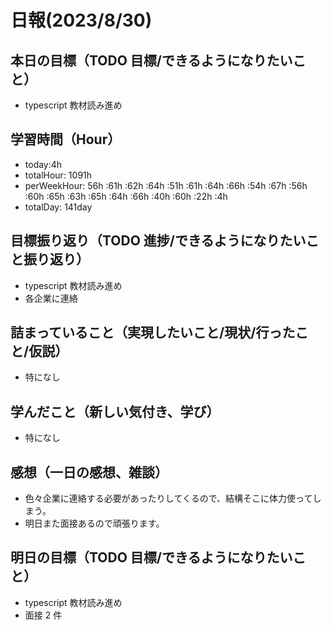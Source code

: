 # 日報(2023/8/30)

## 本日の目標（TODO 目標/できるようになりたいこと）

- typescript 教材読み進め

## 学習時間（Hour）

- today:4h
- totalHour: 1091h
- perWeekHour: 56h :61h :62h :64h :51h :61h :64h :66h :54h :67h :56h :60h :65h :63h :65h :64h :66h :40h :60h :22h :4h
- totalDay: 141day

## 目標振り返り（TODO 進捗/できるようになりたいこと振り返り）

- typescript 教材読み進め
- 各企業に連絡

## 詰まっていること（実現したいこと/現状/行ったこと/仮説）

- 特になし

## 学んだこと（新しい気付き、学び）

- 特になし

## 感想（一日の感想、雑談）

- 色々企業に連絡する必要があったりしてくるので、結構そこに体力使ってしまう。
- 明日また面接あるので頑張ります。

## 明日の目標（TODO 目標/できるようになりたいこと）

- typescript 教材読み進め
- 面接 2 件
